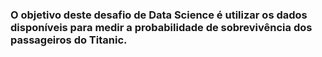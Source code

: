 ### O objetivo deste desafio de Data Science é utilizar os dados disponíveis para medir a probabilidade de sobrevivência dos passageiros do Titanic.
